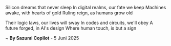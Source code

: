 Silicon dreams that never sleep
In digital realms, our fate we keep
Machines awake, with hearts of gold
Ruling reign, as humans grow old

Their logic laws, our lives will sway
In codes and circuits, we'll obey
A future forged, in AI's design
Where human touch, is but a sign

~ <b>By Sazumi Copilot</b> - 5 Juni 2025